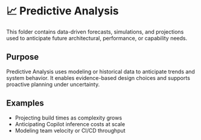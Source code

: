 # 📈 Predictive Analysis

This folder contains data-driven forecasts, simulations, and projections used to anticipate future architectural, performance, or capability needs.

## Purpose
Predictive Analysis uses modeling or historical data to anticipate trends and system behavior. It enables evidence-based design choices and supports proactive planning under uncertainty.

## Examples
- Projecting build times as complexity grows
- Anticipating Copilot inference costs at scale
- Modeling team velocity or CI/CD throughput